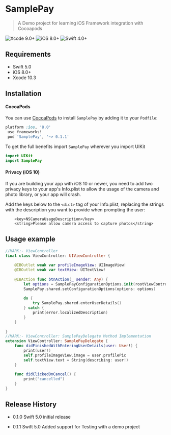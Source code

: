 # SamplePay
> A Demo project for learning iOS Framework integration with Cocoapods

![Xcode 9.0+](https://img.shields.io/badge/Xcode-10.3%2B-blue.svg)
![iOS 8.0+](https://img.shields.io/badge/iOS-12.4%2B-blue.svg)
![Swift 4.0+](https://img.shields.io/badge/Swift-5.0%2B-orange.svg)

## Requirements

- Swift 5.0
- iOS 8.0+
- Xcode 10.3

## Installation

#### CocoaPods
You can use [CocoaPods](http://cocoapods.org/) to install `SamplePay` by adding it to your `Podfile`:

```ruby
platform :ios, '8.0'
 use_frameworks!
 pod 'SamplePay', '~> 0.1.1'
```

To get the full benefits import `SamplePay` wherever you import UIKit

``` swift
import UIKit
import SamplePay
```
#### Privacy (iOS 10)

If you are building your app with iOS 10 or newer, you need to add two privacy keys to your app's Info.plist to allow the usage of the camera and photo library, or your app will crash. 

Add the keys below to the `<dict>` tag of your Info.plist, replacing the strings with the description you want to provide when prompting the user:

```
	<key>NSCameraUsageDescription</key>
	<string>Please allow camera access to capture photos</string>
```

## Usage example

```swift
//MARK:- ViewController
final class ViewController: UIViewController {
    
    @IBOutlet weak var profileImageView: UIImageView!
    @IBOutlet weak var textView: UITextView!
    
    @IBAction func btnAction(_ sender: Any) {
        let options = SamplePayConfigurationOptions.init(rootViewController: self, delegate: self)
        SamplePay.shared.setConfigurationOptions(options: options)
        
        do {
            try SamplePay.shared.enterUserDetails()
        } catch {
            print(error.localizedDescription)
        }
    }
    
}
//MARK:- ViewController: SamplePayDelegate Method Implementation
extension ViewController: SamplePayDelegate {
    func didFinishedWithEnteringUserDetails(user: User!) {
        print(user!)
        self.profileImageView.image = user.profilePic
        self.textView.text = String(describing: user!)
    }
    
    func didClickedOnCancel() {
        print("cancelled")
    }
}
```

## Release History

* 0.1.0
  Swift 5.0 initial release

* 0.1.1
  Swift 5.0 Added support for Testing with a demo project
